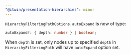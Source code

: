 ```yaml
---
"@itwin/presentation-hierarchies": minor
---
```


`HierarchyFilteringPathOptions.autoExpand` is now of type:
```ts
autoExpand?: { depth: number } | boolean;
```
When `depth` is set, only nodes up to specified `depth` in `HierarchyFilteringPath` will have `autoExpand` option set.
